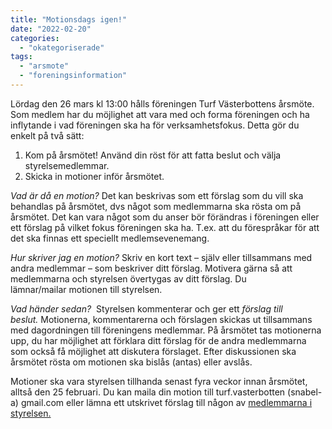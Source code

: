 ```yaml
---
title: "Motionsdags igen!"
date: "2022-02-20"
categories: 
  - "okategoriserade"
tags: 
  - "arsmote"
  - "foreningsinformation"
---
```


Lördag den 26 mars kl 13:00 hålls föreningen Turf Västerbottens årsmöte. Som medlem har du möjlighet att vara med och forma föreningen och ha inflytande i vad föreningen ska ha för verksamhetsfokus. Detta gör du enkelt på två sätt:

1. Kom på årsmötet! Använd din röst för att fatta beslut och välja styrelsemedlemmar.
2. Skicka in motioner inför årsmötet.

_Vad är då en motion?_ Det kan beskrivas som ett förslag som du vill ska behandlas på årsmötet, dvs något som medlemmarna ska rösta om på årsmötet. Det kan vara något som du anser bör förändras i föreningen eller ett förslag på vilket fokus föreningen ska ha. T.ex. att du förespråkar för att det ska finnas ett speciellt medlemsevenemang.

_Hur skriver jag en motion?_ Skriv en kort text – själv eller tillsammans med andra medlemmar – som beskriver ditt förslag. Motivera gärna så att medlemmarna och styrelsen övertygas av ditt förslag. Du lämnar/mailar motionen till styrelsen.

_Vad händer sedan?_  Styrelsen kommenterar och ger ett _förslag till beslut._ Motionerna, kommentarerna och förslagen skickas ut tillsammans med dagordningen till föreningens medlemmar. På årsmötet tas motionerna upp, du har möjlighet att förklara ditt förslag för de andra medlemmarna som också få möjlighet att diskutera förslaget. Efter diskussionen ska årsmötet rösta om motionen ska bislås (antas) eller avslås.

Motioner ska vara styrelsen tillhanda senast fyra veckor innan årsmötet, alltså den 25 februari. Du kan maila din motion till turf.vasterbotten (snabel-a) gmail.com eller lämna ett utskrivet förslag till någon av [medlemmarna i styrelsen.](https://turfvasterbotten.wordpress.com/styrelsen/)
